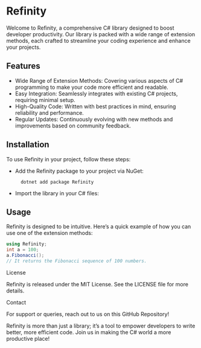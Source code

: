 # Refinity

Welcome to Refinity, a comprehensive C# library designed to boost developer productivity. Our library is packed with a wide range of extension methods, each crafted to streamline your coding experience and enhance your projects.

## Features

- Wide Range of Extension Methods: Covering various aspects of C# programming to make your code more efficient and readable.
- Easy Integration: Seamlessly integrates with existing C# projects, requiring minimal setup.
- High-Quality Code: Written with best practices in mind, ensuring reliability and performance.
- Regular Updates: Continuously evolving with new methods and improvements based on community feedback.

## Installation

To use Refinity in your project, follow these steps:

- Add the Refinity package to your project via NuGet:

		dotnet add package Refinity

- Import the library in your C# files:

## Usage

Refinity is designed to be intuitive. Here’s a quick example of how you can use one of the extension methods:

```cs
using Refinity;
int a = 100;
a.Fibonacci(); 
// It returns the Fibonacci sequence of 100 numbers.
```

License

Refinity is released under the MIT License. See the LICENSE file for more details.

Contact

For support or queries, reach out to us on this GitHub Repository!

Refinity is more than just a library; it’s a tool to empower developers to write better, more efficient code. Join us in making the C# world a more productive place!
